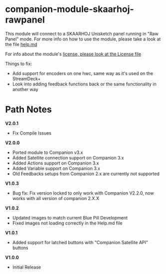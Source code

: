 # companion-module-skaarhoj-rawpanel

This module will connect to a SKAARHOJ Unisketch panel running in "Raw Panel" mode.
For more info on how to use the module, please take a look at the file [help.md](https://github.com/bitfocus/companion-module-skaarhoj-rawpanel/blob/main/HELP.md)

For info about the module's [license, please look at the License file](https://github.com/bitfocus/companion-module-skaarhoj-rawpanel/blob/main/LICENSE)

Things to fix:
 - Add support for encoders on one hwc, same way as it's used on the StreamDeck+
 - Look into adding feedback functions back or the same functionality in another way

# Path Notes

**V2.0.1**
 - Fix Compile Issues

**V2.0.0**

- Ported module to Companion v3.x
- Added Satellite connection support on Companion 3.x
- Added Actions support on Companion 3.x
- Added Variable support on Companion 3.x
- Old Feedbacks setups from Companion 2.x are currently not supported

**V1.0.3**

- Bug fix: Fix version locked to only work with Companion V2.2.0, now works with all version of companion 2.X.X

**V1.0.2**

- Updated images to match current Blue Pill Development
- Fixed images not loading correctly in the Help.md file

**V1.0.1**

- Added support for latched buttons with "Companion Satellite API" buttons

**V1.0.0**

- Initial Release
